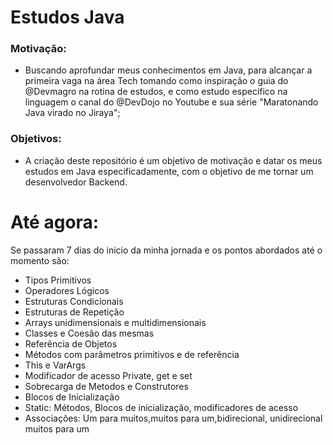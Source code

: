 # Estudos Java

### Motivação: 
 - Buscando aprofundar meus conhecimentos em Java, para alcançar a primeira vaga na área Tech tomando como inspiração o guia 
do @Devmagro na rotina de estudos, e como estudo especifico na linguagem o canal do @DevDojo no Youtube e sua série "Maratonando Java virado no Jiraya";

### Objetivos:
- A criação deste repositório é um objetivo de motivação e datar os meus estudos em Java especificadamente, com o objetivo de me tornar um desenvolvedor Backend.
# Até agora:
 Se passaram 7 dias do inicio da minha jornada e os pontos abordados até o momento são:
- Tipos Primitivos
- Operadores Lógicos
- Estruturas Condicionais
- Estruturas de Repetição
- Arrays unidimensionais e multidimensionais
- Classes e Coesão das mesmas
- Referência de Objetos
- Métodos com parâmetros primitivos e de referência
- This e VarArgs
- Modificador de acesso Private, get e set
- Sobrecarga de Metodos e Construtores
- Blocos de Inicialização
- Static: Métodos, Blocos de inicialização, modificadores de acesso
- Associações: Um para muitos,muitos para um,bidirecional, unidirecional muitos para um